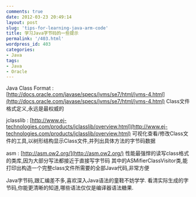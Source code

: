 ```yaml
---
comments: true
date: 2012-03-23 20:49:14
layout: post
slug: 'tips-for-learning-java-arm-code'
title: 学习Java字节码的一些提示
permalink: '/403.html'
wordpress_id: 403
categories:
- Java
tags:
- Java
- Oracle
---
```


Java Class Format : [http://docs.oracle.com/javase/specs/jvms/se7/html/jvms-4.html](http://docs.oracle.com/javase/specs/jvms/se7/html/jvms-4.html)
Class文件格式定义,永远是最权威的

jclasslib : [http://www.ej-technologies.com/products/jclasslib/overview.html](http://www.ej-technologies.com/products/jclasslib/overview.html)
可视化查看/修改Class文件的工具,以树形结构显示Class文件,并列出具体方法的字节码数据

asm : [http://asm.ow2.org/](http://asm.ow2.org/)
性能最强悍的读写class格式的类库,因为大部分写法都接近于直接写字节码
其中的ASMifierClassVisitor类,能打印出构造一个完整class文件所需要的全部Java代码,非常方便

Java字节码,跟汇编差不多,喜欢深入Java语法的童鞋不妨学学. 看清实际生成的字节码,你能更清晰的知道,哪些语法仅仅是编译器语法糖果.
